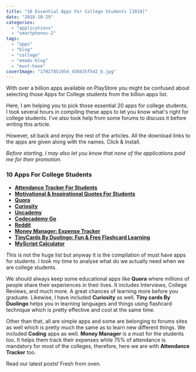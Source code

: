 ```yaml
---
title: "10 Essential Apps For College Students [2018]"
date: "2018-10-29"
categories: 
  - "applications"
  - "smartphones-2"
tags: 
  - "apps"
  - "blog"
  - "college"
  - "emads-blog"
  - "must-have"
coverImage: "17027851954_450435f542_b.jpg"
---
```


With over a billion apps available on PlayStore you might be confused about selecting those Apps for College students from the billion apps list. 

Here, I am helping you to pick those essential 20 apps for college students. I took several hours in compiling these apps to let you know what's right for college students. I've also took help from some forums to discuss it before writing this article. 

However, sit back and enjoy the rest of the articles. All the download links to the apps are given along with the names. Click & Install. 

_Before starting, I may also let you know that none of the applications paid me for their promotion._ 

### 10 Apps For College Students

- **[Attendance Tracker For Students](https://play.google.com/store/apps/details?id=com.crossnibble.attendancetrackerforstudents)**
- [**Motivational & Inspirational Quotes For Students**](https://play.google.com/store/apps/details?id=com.maqapps.inspirational.quotes.students)
- [**Quora**](https://play.google.com/store/apps/details?id=com.quora.android)
- [**Curiosity**](https://play.google.com/store/apps/details?id=com.curiosity.dailycuriosity)
- [**Uncademy**](https://play.google.com/store/apps/details?id=com.unacademyapp)
- **[Codecademy Go](https://play.google.com/store/apps/details?id=com.ryzac.codecademygo)**
- **[Reddit](https://play.google.com/store/apps/details?id=com.reddit.frontpage)**
- **[Money Manager: Expense Tracker](https://play.google.com/store/apps/details?id=money.expense.budget.wallet.manager.track.finance.tracker)**
- [**TinyCards By Duolingo: Fun & Free Flashcard Learning**](https://play.google.com/store/apps/details?id=com.duolingo.tinycards)
- **[MyScript Calculator](https://play.google.com/store/apps/details?id=com.visionobjects.calculator)**

This is not the huge list but anyway it is the compilation of must have apps for students. I took my time to analyse what do we actually need when we are college students. 

We should always keep some educational apps like **Quora** where millions of people share their experiences in their lives. It includes Interviews, College Reviews, and much more. A great chances of learning more before you graduate. Likewise, I have included **Curiosity** as well. **Tiny cards By Duolingo** helps you in learning languages and things using flashcard technique which is pretty effective and cool at the same time. 

Other than that, all are simple apps and some are belonging to forums sites as well which is pretty much the same as to learn new different things. We included **Coding** apps as well. **Money Manager** is a must for the students too. It helps them track their expenses while 75% of attendance is mandatory for most of the colleges, therefore, here we are with **Attendance Tracker** too. 

Read our latest posts! Fresh from oven.
